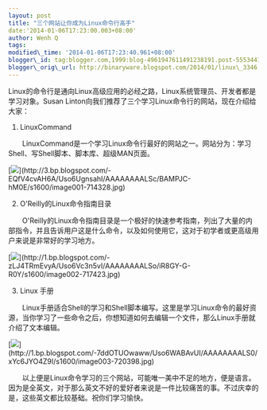 ```yaml
--- 
layout: post 
title: "三个网站让你成为Linux命令行高手" 
date:'2014-01-06T17:23:00.003+08:00' 
author: Wenh Q
tags:
modified\_time: '2014-01-06T17:23:40.961+08:00' 
blogger\_id: tag:blogger.com,1999:blog-4961947611491238191.post-5553441871311298793
blogger\_orig\_url: http://binaryware.blogspot.com/2014/01/linux\_3346.html
---
```

Linux的命令行是通向Linux高级应用的必经之路，Linux系统管理员、开发者都是学习对象。Susan
Linton向我们推荐了三个学习Linux命令行的网站，现在介绍给大家：



1. LinuxCommand



　　LinuxCommand是一个学习Linux命令行最好的网站之一。网站分为：学习Shell、写Shell脚本、脚本库、超级MAN页面。

[![](https://images-blogger-opensocial.googleusercontent.com/gadgets/proxy?url=http%3A%2F%2F3.bp.blogspot.com%2F-EQfV4cvAH6A%2FUso6UgnsahI%2FAAAAAAAALSc%2FBAMPJC-hM0E%2Fs320%2Fimage001-714328.jpg&container=blogger&gadget=a&rewriteMime=image%2F*)](http://3.bp.blogspot.com/-EQfV4cvAH6A/Uso6UgnsahI/AAAAAAAALSc/BAMPJC-hM0E/s1600/image001-714328.jpg)





2. O'Reilly的Linux命令指南目录



　　O'Reilly的Linux命令指南目录是一个极好的快速参考指南，列出了大量的内部指令，并且告诉用户这是什么命令，以及如何使用它，这对于初学者或更高级用户来说是非常好的学习地方。



[![](https://images-blogger-opensocial.googleusercontent.com/gadgets/proxy?url=http%3A%2F%2F1.bp.blogspot.com%2F-zLJ4TRmEvyA%2FUso6Vc3n5vI%2FAAAAAAAALSo%2FiR8GY-G-R0Y%2Fs320%2Fimage002-717423.jpg&container=blogger&gadget=a&rewriteMime=image%2F*)](http://1.bp.blogspot.com/-zLJ4TRmEvyA/Uso6Vc3n5vI/AAAAAAAALSo/iR8GY-G-R0Y/s1600/image002-717423.jpg)



3. Linux 手册

　　Linux手册适合Shell的学习和Shell脚本编写。这里是学习Linux命令的最好资源，当你学习了一些命令之后，你想知道如何去编辑一个文件，那么Linux手册就介绍了文本编辑。

[![](https://images-blogger-opensocial.googleusercontent.com/gadgets/proxy?url=http%3A%2F%2F1.bp.blogspot.com%2F-7ddOTUOwaww%2FUso6WABAvUI%2FAAAAAAAALS0%2FxYc6JYO4Z9I%2Fs320%2Fimage003-720398.jpg&container=blogger&gadget=a&rewriteMime=image%2F*)](http://1.bp.blogspot.com/-7ddOTUOwaww/Uso6WABAvUI/AAAAAAAALS0/xYc6JYO4Z9I/s1600/image003-720398.jpg)





　　以上便是Linux命令学习的三个网站，可能唯一美中不足的地方，便是语言。因为是全英文，对于那么英文不好的爱好者来说是一件比较痛苦的事。不过庆幸的是，这些英文都比较基础。祝你们学习愉快。


